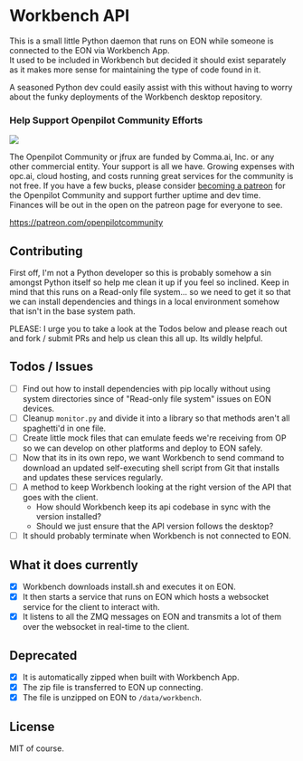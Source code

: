 # Workbench API

This is a small little Python daemon that runs on EON while someone is connected to the EON via Workbench App.  
It used to be included in Workbench but decided it should exist separately as it makes more sense for maintaining the type of code found in it.

A seasoned Python dev could easily assist with this without having to worry about the funky deployments of the Workbench desktop repository.

### Help Support Openpilot Community Efforts

<a href="https://www.patreon.com/bePatron?u=9861134" ><img src="https://c5.patreon.com/external/logo/become_a_patron_button.png" /></a>

The Openpilot Community or jfrux are funded by Comma.ai, Inc. or any other commercial entity.
Your support is all we have.  Growing expenses with opc.ai, cloud hosting, and costs running great services for the community is not free.
If you have a few bucks, please consider [becoming a patreon](https://patreon.com/openpilotcommunity) for the Openpilot Community and support further uptime and dev time.  Finances will be out in the open on the patreon page for everyone to see.

https://patreon.com/openpilotcommunity

## Contributing

First off, I'm not a Python developer so this is probably somehow a sin amongst Python itself so help me clean it up if you feel so inclined.  Keep in mind that this runs on a Read-only file system... so we need to get it so that we can install dependencies and things in a local environment somehow that isn't in the base system path.

PLEASE: I urge you to take a look at the Todos below and please reach out and fork / submit PRs and help us clean this all up. Its wildly helpful.

## Todos / Issues

- [ ] Find out how to install dependencies with pip locally without using system directories since of "Read-only file system" issues on EON devices.
- [ ] Cleanup `monitor.py` and divide it into a library so that methods aren't all spaghetti'd in one file.
- [ ] Create little mock files that can emulate feeds we're receiving from OP so we can develop on other platforms and deploy to EON safely.
- [ ] Now that its in its own repo, we want Workbench to send command to download an updated self-executing shell script from Git that installs and updates these services regularly.
- [ ] A method to keep Workbench looking at the right version of the API that goes with the client.
  - How should Workbench keep its api codebase in sync with the version installed?
  - Should we just ensure that the API version follows the desktop?
- [ ] It should probably terminate when Workbench is not connected to EON.

## What it does currently

- [x] Workbench downloads install.sh and executes it on EON.
- [x] It then starts a service that runs on EON which hosts a websocket service for the client to interact with.
- [x] It listens to all the ZMQ messages on EON and transmits a lot of them over the websocket in real-time to the client.

## Deprecated

- [x] It is automatically zipped when built with Workbench App.
- [x] The zip file is transferred to EON up connecting.
- [x] The file is unzipped on EON to `/data/workbench`.

## License
MIT of course.